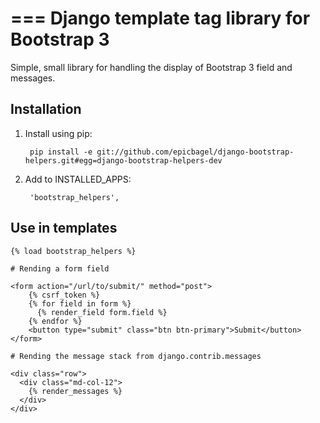 ===
Django template tag library for Bootstrap 3
===

Simple, small library for handling the display of Bootstrap 3 field and messages. 

Installation
------------
1. Install using pip:

        pip install -e git://github.com/epicbagel/django-bootstrap-helpers.git#egg=django-bootstrap-helpers-dev

2. Add to INSTALLED_APPS:

        'bootstrap_helpers',

Use in templates
----------------

    {% load bootstrap_helpers %}

    # Rending a form field

    <form action="/url/to/submit/" method="post">
        {% csrf_token %}
        {% for field in form %}
          {% render_field form.field %}
        {% endfor %}
        <button type="submit" class="btn btn-primary">Submit</button>
    </form>

    # Rending the message stack from django.contrib.messages

    <div class="row">
      <div class="md-col-12">
        {% render_messages %}
      </div>
    </div>
    
